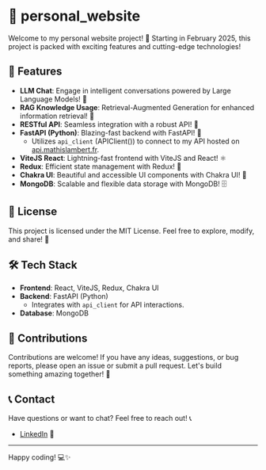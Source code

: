 # 🚀 personal_website

Welcome to my personal website project! 🎉 Starting in February 2025, this project is packed with exciting features and
cutting-edge technologies!

## 🌟 Features

- **LLM Chat**: Engage in intelligent conversations powered by Large Language Models! 🤖
- **RAG Knowledge Usage**: Retrieval-Augmented Generation for enhanced information retrieval! 🧠
- **RESTful API**: Seamless integration with a robust API! 🔗
- **FastAPI (Python)**: Blazing-fast backend with FastAPI! 🐍
    - Utilizes `api_client` (APIClient()) to connect to my API hosted
      on [api.mathislambert.fr](https://api.mathislambert.fr).
- **ViteJS React**: Lightning-fast frontend with ViteJS and React! ⚛️
- **Redux**: Efficient state management with Redux! 🔄
- **Chakra UI**: Beautiful and accessible UI components with Chakra UI! 🎨
- **MongoDB**: Scalable and flexible data storage with MongoDB! 🗄️

## 📜 License

This project is licensed under the MIT License. Feel free to explore, modify, and share! 📜

## 🛠️ Tech Stack

- **Frontend**: React, ViteJS, Redux, Chakra UI
- **Backend**: FastAPI (Python)
    - Integrates with `api_client` for API interactions.
- **Database**: MongoDB

## 🤝 Contributions

Contributions are welcome! If you have any ideas, suggestions, or bug reports, please open an issue or submit a pull
request. Let's build something amazing together! 🤝

## 📞 Contact

Have questions or want to chat? Feel free to reach out! 📞

- [LinkedIn](https://www.linkedin.com/in/mathis-lambert) 🔗

---

Happy coding! 💻✨